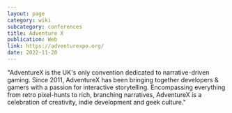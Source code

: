 ```yaml
---
layout: page
category: wiki
subcategory: conferences
title: Adventure X
publication: Web
link: https://adventurexpo.org/
date: 2022-11-20
---
```


"AdventureX is the UK's only convention dedicated to narrative-driven gaming. Since 2011, AdventureX has been bringing together developers & gamers with a passion for interactive storytelling. Encompassing everything from retro pixel-hunts to rich, branching narratives, AdventureX is a celebration of creativity, indie development and geek culture."
